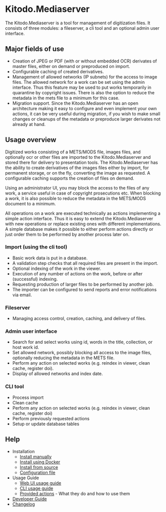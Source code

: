 # Kitodo.Mediaserver

The Kitodo.Mediaserver is a tool for management of digitization files. It consists of three modules: a fileserver, a cli tool and an optional admin user interface.

## Major fields of use

* Creation of JPEG or PDF (with or without embedded OCR) derivates of master files, either on demand or preproduced on import.
* Configurable caching of created derivatives.
* Management of allowed networks (IP subnets) for the access to image files. The allowed network for a work can be set using the admin interface. Thus this feature may be used to put works temporarily in quarantine by copyright issues. There is also the option to reduce the metadata in the mets file to a minimum for this case.
* Migration support. Since the Kitodo.Mediaserver has an open architecture making it easy to configure and even implement your own actions, it can be very useful during migration, if you wish to make small changes or cleanups of the metadata or preproduce larger derivates not already at hand.

## Usage overview

Digitized works consisting of a METS/MODS file, images files, and optionally ocr or other files are imported to the Kitodo.Mediaserver and stored there for delivery to presentation tools. The Kitodo.Mediaserver has the ability to create derivatives of the images files either by import, for permanent storage, or on the fly, converting the image as requested. A configurable caching supports the creation of files on demand.

Using an administrator UI, you may block the access to the files of any work, a service useful in case of copyright prosecutions etc. When blocking a work, it is also possible to reduce the metadata in the METS/MODS document to a minimum.

All operations on a work are executed technically as actions implementing a simple action interface. Thus it is easy to extend the Kitodo.Mediaserver with new operations or replace existing ones with different implementations. A simple database makes it possible to either perform actions directly or just order them to be performed by another process later on.

### Import (using the cli tool)
* Basic work data is put in a database.
* A validation step checks that all required files are present in the import.
* Optional indexing of the work in the viewer.
* Execution of any number of actions on the work, before or after (successful) indexing.
* Requesting production of larger files to be performed by another job.
* The importer can be configured to send reports and error notifications via email.

### Fileserver
* Managing access control, creation, caching, and delivery of files.

### Admin user interface
* Search for and select works using id, words in the title, collection, or host work id.
* Set allowed network, possibly blocking all access to the image files, optionally reducing the metadata in the METS file.
* Perform any action on selected works (e.g. reindex in viewer, clean cache, register doi).
* Display of allowed networks and index date.

### CLI tool
* Process import
* Clean cache
* Perform any action on selected works (e.g. reindex in viewer, clean cache, register doi)
* Perform previously requested actions
* Setup or update database tables

## Help

* Installation
  * [Install manually](Install-manually.md)
  * [Install using Docker](Install-using-Docker.md)
  * [Install from source](Install-from-source.md)
  * [Configuration file](Configuration-file.md)
* Usage Guide
  * [Web UI usage guide](Web-UI-usage-guide.md)
  * [CLI usage guide](CLI-usage-guide.md)
  * [Provided actions](Actions.md) - What they do and how to use them
* [Developer Guide](Developer-Guide.md)
* [Changelog](Changelog.md)
